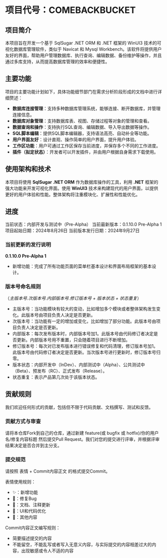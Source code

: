 # 项目代号：COMEBACKBUCKET

## 项目简介
本项目旨在开发一个基于 SqlSugar .NET ORM 和 .NET 框架的 WinUI3 技术的可视化数据库管理软件，类似于 Navicat 和 Mysql Workbench。该软件将提供用户友好的界面，帮助用户管理数据库、执行查询、编辑数据、备份维护等操作，并且通过多库支持，从而提高数据库管理的效率和便捷性。

## 主要功能
项目的主要功能计划如下，具体功能细节部门在需求分析阶段形成的文档中进行详细赘述：
* **数据库连接管理**：支持多种数据库管理系统，能够连接、断开数据库，并管理连接信息。
* **数据库对象管理**：支持数据库表、视图、存储过程等对象的管理和查看。
* **数据查询和操作**：支持执行SQL查询、编辑数据、导入导出数据等操作。
* **SQL脚本编辑**：提供SQL脚本编辑器，支持语法高亮、自动补全等功能。
* **用户界面友好**：设计直观、操作简单的用户界面，提升用户体验。
* **工作区功能**：用户可通过工作区保存当前进度，并保存多个不同的工作进度。
* **插件（拟定状态）**：开发者可以开发插件，并由用户根据自身需求下载使用。

## 使用架构和技术
本项目将使用 **SqlSugar .NET ORM** 作为数据库操作的工具，利用 **.NET** 框架的强大功能来开发可视化界面。使用 **WinUI3** 技术来构建现代的用户界面，以提供更好的用户体验和性能。整体架构将注重模块化、扩展性和性能优化。

## 进度
当前状态：内部开发与测试中（Pre-Alpha）
当前最新版本：0.1.10.0 Pre-Alpha 1
项目起始日期：2024年8月26日
当前版本发行日期：2024年9月27日

### 当前更新的发行说明
**0.1.10.0 Pre-Alpha 1**
* 新增功能：完成了所有功能页面的菜单栏基本设计和界面布局框架的基本设计。

### 版本号命名规则
（*主版本号.次版本号.内部版本号.修订版本号 + 版本状态 + 状态重复*）

* 主版本号：当功能模块有较大的变动，比如增加多个模块或者整体架构发生变化。此版本号由项目负责人决定是否更新。
* 次版本号：当功能有一定的增加或变化，比如增加了部分功能。此版本号由项目负责人决定是否更新。
* 内部版本：每次发布版本时，内部版本号加1。此版本号由代码修订者决定是否更新。内部版本号用不重置，只会随着项目进行不断增加。
* 修订版本号：每次对已发布版本进行错误修复和代码清理，修订版本号加1。此版本号由代码修订者决定是否更新。当次版本号进行更新时，修订版本号归零。
* 版本状态：内部开发中（InDev）、内部测试中（Alpha）、公共测试中（Beta）、预发布（RC）、正式发布（Release）。
* 状态重复：表示产品第几次处于该版本状态。

## 贡献规则
我们欢迎任何形式的贡献，包括但不限于代码贡献、文档撰写、测试和反馈。

### 贡献方式与审查
请将本仓库Fork到自己的仓库，通过新建 feature(或 bugfix 或 hotfix)/你的用户名/修复内容标题 然后提交Pull Request。我们对您的提交进行评审，并根据评审结果决定是否合并到主分支。

### 提交规范
请按照 表情 + Commit内容正文 的格式提交Commit。

表情使用规则：
* ✨：新增功能
* 🐛：修复Bug
* 📝：文档、注释更新
* 🔧：UI和代码优化
* 🧰：其他内容

Commit内容正文编写规则：
* 简要描述提交的内容
* 不能留空，不能乱写或者写入无意义内容，与实际提交的内容相差过大的内容，出现敏感或令人不适的内容